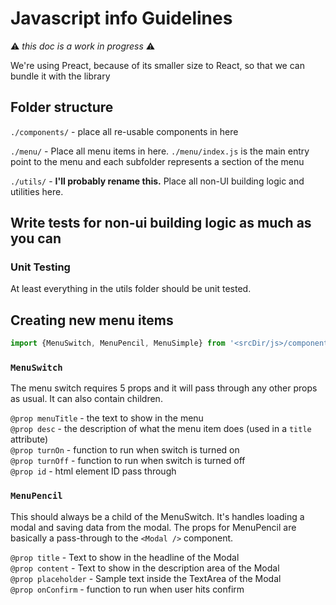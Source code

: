 # Javascript info Guidelines
:warning: *this doc is a work in progress* :warning:

We're using Preact, because of its smaller size to React, so that we can bundle it with the library

## Folder structure

`./components/` - place all re-usable components in here

`./menu/` - Place all menu items in here. `./menu/index.js` is the main entry point to the menu and each subfolder represents a section of the menu

`./utils/` - **I'll probably rename this.** Place all non-UI building logic and utilities here. 

## Write tests for non-ui building logic as much as you can

### Unit Testing
At least everything in the utils folder should be unit tested. 

## Creating new menu items

```javascript
import {MenuSwitch, MenuPencil, MenuSimple} from '<srcDir/js>/components/menuItems.js';
```

### `MenuSwitch`
The menu switch requires 5 props and it will pass through any other props as usual. It can also contain children.

`@prop menuTitle` - the text to show in the menu    
`@prop desc` - the description of what the menu item does (used in a `title` attribute)    
`@prop turnOn` - function to run when switch is turned on    
`@prop turnOff` - function to run when switch is turned off    
`@prop id` - html element ID pass through

### `MenuPencil`
This should always be a child of the MenuSwitch. It's handles loading a modal and saving data from the modal. The props for MenuPencil are basically a pass-through to the `<Modal />` component.

`@prop title` - Text to show in the headline of the Modal    
`@prop content` - Text to show in the description area of the Modal    
`@prop placeholder` - Sample text inside the TextArea of the Modal    
`@prop onConfirm` - function to run when user hits confirm


